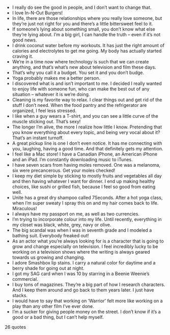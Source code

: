  - I really do see the good in people, and I don’t want to change that.
 - I love In-N-Out Burgers!
 - In life, there are those relationships where you really love someone, but they’re just not right for you and there’s a little bittersweet feel to it.
 - If someone’s lying about something small, you don’t know what else they’re lying about. I’m a big girl, I can handle the truth – even if it’s not good news.
 - I drink coconut water before my workouts. It has just the right amount of calories and electrolytes to get me going. My body has actually started craving it.
 - We’re in a time now where technology is such that we can create anything, and that’s what’s new about television and film these days.
 - That’s why you call it a budget. You set it and you don’t budge.
 - Yoga probably makes me a better person.
 - I discovered what is and isn’t important to me. I decided I really wanted to enjoy life with someone fun, who can make the best out of any situation – whatever it is we’re doing.
 - Cleaning is my favorite way to relax. I clear things out and get rid of the stuff I don’t need. When the food pantry and the refrigerator are organized, I feel less stressed.
 - I like when a guy wears a T-shirt, and you can see a little curve of the muscle sticking out. That’s sexy!
 - The longer I’m alive, the more I realize how little I know. Pretending that you know everything about every topic, and being very vocal about it? That’s an instant turnoff.
 - A great pickup line is one I don’t even notice. It has me connecting with you, laughing, having a good time. And that definitely gets my attention.
 - I feel like a Mac store! I have a Canadian iPhone, an American iPhone and an iPad. I’m constantly downloading music to iTunes.
 - I have seven scars from having moles removed. One was a melanoma, six were precancerous. Get your moles checked!
 - I keep my diet simple by sticking to mostly fruits and vegetables all day and then having whatever I want for dinner. I end up making healthy choices, like sushi or grilled fish, because I feel so good from eating well.
 - Unite has a great dry shampoo called 7Seconds. After a hot yoga class, when I’m super sweaty I spray this on and my hair comes back to life. Miraculous!
 - I always have my passport on me, as well as two currencies.
 - I’m trying to incorporate colour into my life. Until recently, everything in my closet was black, white, grey, navy or olive.
 - The big scandal was when I was in seventh grade and I modeled a bathing suit. Everybody freaked out!
 - As an actor what you’re always looking for is a character that is going to grow and change especially on television. I feel incredibly lucky to be working on a television shows where the writing is always geared towards us growing and changing.
 - I adore Smashbox lip stains. I carry a natural color for daytime and a berry shade for going out at night.
 - I got my SAG card when I was 10 by starring in a Beenie Weenie’s commercial.
 - I buy tons of magazines. They’re a big part of how I research characters. And I keep them around and go back to them years later. I just have stacks.
 - I would have to say that working on ‘Warrior’ felt more like working on a play than any other film I’ve ever done.
 - I’m a sucker for giving people money on the street. I don’t know if it’s a good or a bad thing, but I can’t help myself.

26 quotes